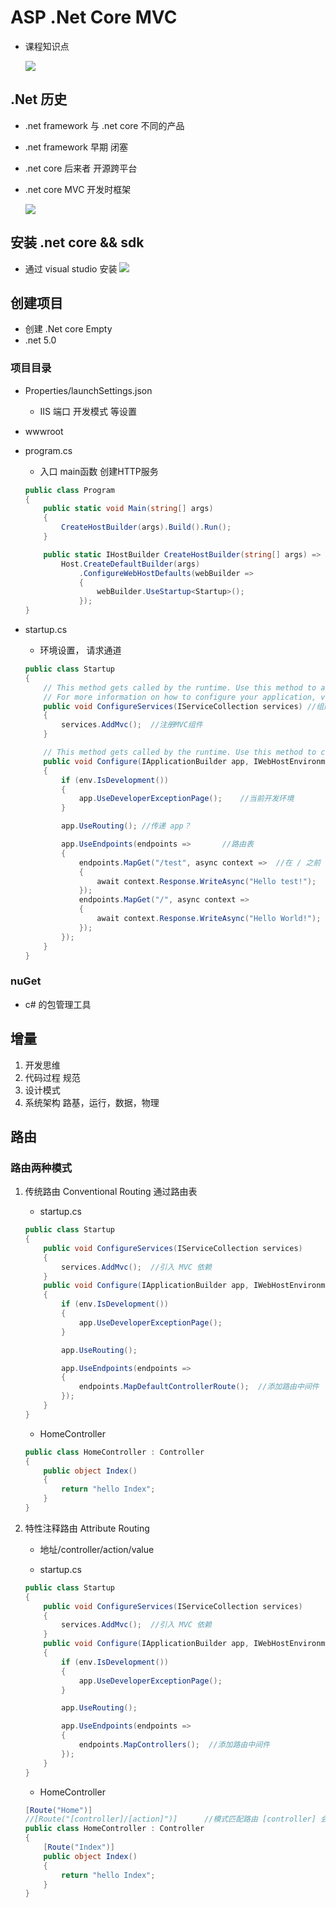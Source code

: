 # ASP .Net Core MVC

- 课程知识点

    ![](./img/knowledge%20point.png)

## .Net 历史

- .net framework 与 .net core 不同的产品
- .net framework 早期 闭塞
- .net core 后来者 开源跨平台
- .net core MVC 开发时框架

    ![](./img/history.png)

## 安装 .net core && sdk

- 通过 visual studio 安装
    ![](./img/setup.png)


## 创建项目

- 创建 .Net core Empty
- .net 5.0

### 项目目录 

- Properties/launchSettings.json
    - IIS 端口 开发模式 等设置
- wwwroot

- program.cs 
    - 入口 main函数 创建HTTP服务
    ```c#
    public class Program
    {
        public static void Main(string[] args)
        {
            CreateHostBuilder(args).Build().Run();
        }

        public static IHostBuilder CreateHostBuilder(string[] args) =>
            Host.CreateDefaultBuilder(args)
                .ConfigureWebHostDefaults(webBuilder =>
                {
                    webBuilder.UseStartup<Startup>();
                });
    }
    ```
- startup.cs 
    - 环境设置， 请求通道
    ```C#
    public class Startup
    {
        // This method gets called by the runtime. Use this method to add services to the container.
        // For more information on how to configure your application, visit https://go.microsoft.com/fwlink/?LinkID=398940
        public void ConfigureServices(IServiceCollection services) //组建依赖
        {
            services.AddMvc();  //注册MVC组件
        }

        // This method gets called by the runtime. Use this method to configure the HTTP request pipeline.
        public void Configure(IApplicationBuilder app, IWebHostEnvironment env)//配置 HTTP请求通道中间件
        {
            if (env.IsDevelopment())
            {
                app.UseDeveloperExceptionPage();    //当前开发环境
            }

            app.UseRouting(); //传递 app？ 

            app.UseEndpoints(endpoints =>       //路由表
            {
                endpoints.MapGet("/test", async context =>  //在 / 之前
                {
                    await context.Response.WriteAsync("Hello test!");   //短路
                });
                endpoints.MapGet("/", async context =>
                {
                    await context.Response.WriteAsync("Hello World!");
                });
            });
        }
    }
    ``` 

### nuGet

- c# 的包管理工具

## 增量

1. 开发思维
2. 代码过程 规范
3. 设计模式
4. 系统架构 路基，运行，数据，物理

## 路由

### 路由两种模式  

1. 传统路由 Conventional Routing
    通过路由表
    - startup.cs
    ```c#
    public class Startup
    {
        public void ConfigureServices(IServiceCollection services)
        {
            services.AddMvc();  //引入 MVC 依赖
        }
        public void Configure(IApplicationBuilder app, IWebHostEnvironment env)
        {
            if (env.IsDevelopment())
            {
                app.UseDeveloperExceptionPage();
            }

            app.UseRouting();

            app.UseEndpoints(endpoints =>
            {
                endpoints.MapDefaultControllerRoute();  //添加路由中间件
            });
        }
    }
    ```

    - HomeController
    
    ```C#
    public class HomeController : Controller
    {
        public object Index()
        {
            return "hello Index";
        }
    }
    ```
2. 特性注释路由 Attribute Routing
    - 地址/controller/action/value

    - startup.cs
    ```C#
    public class Startup
    {
        public void ConfigureServices(IServiceCollection services)
        {
            services.AddMvc();  //引入 MVC 依赖
        }
        public void Configure(IApplicationBuilder app, IWebHostEnvironment env)
        {
            if (env.IsDevelopment())
            {
                app.UseDeveloperExceptionPage();
            }

            app.UseRouting();

            app.UseEndpoints(endpoints =>
            {
                endpoints.MapControllers();  //添加路由中间件
            });
        }
    }
    ```

    - HomeController
    
    ```C#
    [Route("Home")]
    //[Route("[controller]/[action]")]      //模式匹配路由 [controller] 会匹配所有controller, [action]会根据函数名匹配
    public class HomeController : Controller
    {
        [Route("Index")]
        public object Index()
        {
            return "hello Index";
        }
    }
    ```



